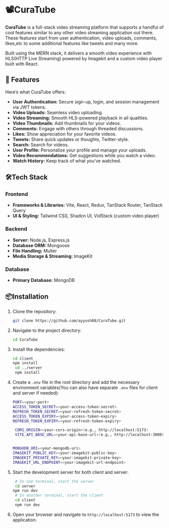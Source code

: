 # 📽️CuraTube

**CuraTube** is a full-stack video streaming platform that supports a handful of cool features similar to any other video streaming application out there. These features start from user authentication, video uploads, comments, likes,etc to some additional features like tweets and many more.

Built using the MERN stack, it delivers a smooth video experience with HLS(HTTP Live Streaming) powered by Imagekit and a custom video player built with React.
## 🚀 Features

Here’s what CuraTube offers:

- **User Authentication:** Secure sign-up, login, and session management via JWT tokens.
- **Video Uploads:** Seamless video uploading.
- **Video Streaming:** Smooth HLS-powered playback in all qualities.
- **Video Thumbnails:** Add thumbnails for your videos.
- **Comments:** Engage with others through threaded discussions.
- **Likes:** Show appreciation for your favorite videos.
- **Tweets:** Share quick updates or thoughts, Twitter-style.
- **Search:** Search for videos.
- **User Profile:** Personalize your profile and manage your uploads.
- **Video Recommendations:** Get suggestions while you watch a video.
- **Watch History:** Keep track of what you’ve watched.



## 🛠️Tech Stack

### Frontend
- **Frameworks & Libraries:** Vite, React, Redux, TanStack Router, TanStack Query
- **UI & Styling:** Tailwind CSS, Shadcn UI, VidStack (custom video player)

### Backend
- **Server:** Node.js, Express.js
- **Database ORM:** Mongoose
- **File Handling:** Multer
- **Media Storage & Streaming:** ImageKit

### Database
- **Primary Database:** MongoDB


## 📦Installation

1. Clone the repository:
   ```bash
   git clone https://github.com/ayyush08/CuraTube.git
   ```

2. Navigate to the project directory:
   ```bash
   cd CuraTube
   ```

3. Install the dependencies:
   ```bash
   cd client
   npm install
    cd ../server
    npm install
   ```

4. Create a `.env` file in the root directory and add the necessary environment variables(You can also have separate `.env` files for client and server if needed):
   ```bash
   PORT=<your-port>
   ACCESS_TOKEN_SECRET=<your-access-token-secret>
   REFRESH_TOKEN_SECRET=<your-refresh-token-secret>
   ACCESS_TOKEN_EXPIRY=<your-access-token-expiry>
   REFRESH_TOKEN_EXPIRY=<your-refresh-token-expiry>

    CORS_ORIGIN=<your-cors-origin>(e.g., http://localhost:5173)
    VITE_API_BASE_URL=<your-api-base-url>(e.g., http://localhost:3000)


   MONGODB_URI=<your-mongodb-uri>
   IMAGEKIT_PUBLIC_KEY=<your-imagekit-public-key>
   IMAGEKIT_PRIVATE_KEY=<your-imagekit-private-key>
   IMAGEKIT_URL_ENDPOINT=<your-imagekit-url-endpoint>
   ```

5. Start the development server for both client and server:
   ```bash
    # In one terminal, start the server
    cd server
   npm run dev
    # In another terminal, start the client
    cd client
    npm run dev
   ```

6. Open your browser and navigate to `http://localhost:5173` to view the application.
